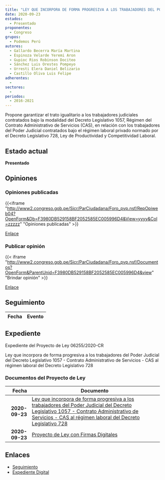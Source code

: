 ```yaml
---
title: "LEY QUE INCORPORA DE FORMA PROGRESIVA A LOS TRABAJADORES DEL PODER JUDICIAL DEL RÉGIMEN DEL DECRETO LEGISLATIVO 1057-CONTRATO ADMINISTRATIVO DE SERVICIOS-CAS, AL RÉGIMEN LABORAL DEL DECRETO LEGISLATIVO 728"
date: 2020-09-23
estados: 
  - Presentado
proponentes: 
  - Congreso
grupos: 
  - Podemos Perú
autores: 
  - Gallardo Becerra María Martina
  - Espinoza Velarde Yeremi Aron
  - Gupioc Rios Robinson Dociteo
  - Sánchez Luis Orestes Pompeyo
  - Urresti Elera Daniel Belizario
  - Castillo Oliva Luis Felipe
adherentes: 
  - 
sectores: 
  - 
periodos: 
  - 2016-2021
---
```


Propone garantizar el trato igualitario a los trabajadores judiciales contratados bajo la modalidad del Decreto Legislativo 1057, Régimen del Contrato Administrativo de Servicios (CAS), en relación con los trabajadores del Poder Judicial contratados bajo el régimen laboral privado normado por el Decreto Legislativo 728, Ley de Productividad y Competitividad Laboral.


## Estado actual

**Presentado**

## Opiniones

### Opiniones publicadas

{{<iframe "http://www2.congreso.gob.pe/Sicr/ParCiudadana/Foro_pvp.nsf/RepOpiweb04?OpenForm&Db=F3980DB529158BF2052585EC005996D4&View=yyyy&Col=zzzzz" "Opiniones publicadas" >}}

[Enlace](http://www2.congreso.gob.pe/Sicr/ParCiudadana/Foro_pvp.nsf/RepOpiweb04?OpenForm&Db=F3980DB529158BF2052585EC005996D4&View=yyyy&Col=zzzzz)
### Publicar opinión

{{< iframe "http://www2.congreso.gob.pe/Sicr/ParCiudadana/Foro_pvp.nsf/Documentos?OpenForm&ParentUnid=F3980DB529158BF2052585EC005996D4&view" "Brindar opinión" >}}

[Enlace](http://www2.congreso.gob.pe/Sicr/ParCiudadana/Foro_pvp.nsf/Documentos?OpenForm&ParentUnid=F3980DB529158BF2052585EC005996D4&view)

## Seguimiento

| Fecha | Evento |
|------:|--------|


## Expediente

Expediente del Proyecto de Ley 06255/2020-CR

Ley que incorpora de forma progresiva a los trabajadores del Poder Judicial del Decreto Legislativo 1057 - Contrato Administrativo de Servicios - CAS al régimen laboral del Decreto Legislativo 728


### Documentos del Proyecto de Ley

| Fecha | Documento |
|------:|--------|
| **2020-09-23** | [Ley que incorpora de forma progresiva a los trabajadores del Poder Judicial del Decreto Legislativo 1057 - Contrato Administrativo de Servicios - CAS al régimen laboral del Decreto Legislativo 728](http://www.leyes.congreso.gob.pe/Documentos/2016_2021/Proyectos_de_Ley_y_de_Resoluciones_Legislativas/PL06255-20200923.pdf) |
| **2020-09-23** | [Proyecto de Ley con Firmas Digitales](http://www.leyes.congreso.gob.pe/Documentos/2016_2021/Proyectos_de_Ley_y_de_Resoluciones_Legislativas/Proyectos_Firmas_digitales/PL06255.pdf) |

## Enlaces 

- [Seguimiento](http://www2.congreso.gob.pe/Sicr/TraDocEstProc/CLProLey2016.nsf/f7fff46988ca05b1052578e100829cc7/3e07f028423284f4052585ec0063ae10?OpenDocument)
- [Expediente Digital](http://www2.congreso.gob.pe/Sicr/TraDocEstProc/CLProLey2016.nsf/f7fff46988ca05b1052578e100829cc7/3e07f028423284f4052585ec0063ae10?OpenDocument&Click=05257FB7005EB655.eb71d0cf91d8294e05256cdf006b5706/$Body/0.1C6C)
